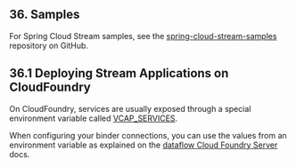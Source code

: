 ## 36. Samples

For Spring Cloud Stream samples, see the [spring-cloud-stream-samples](https://github.com/spring-cloud/spring-cloud-stream-samples) repository on GitHub.

## 36.1 Deploying Stream Applications on CloudFoundry

On CloudFoundry, services are usually exposed through a special environment variable called [VCAP_SERVICES](https://docs.cloudfoundry.org/devguide/deploy-apps/environment-variable.html#VCAP-SERVICES).

When configuring your binder connections, you can use the values from an environment variable as explained on the [dataflow Cloud Foundry Server](https://docs.spring.io/spring-cloud-dataflow-server-cloudfoundry/docs/current-SNAPSHOT/reference/htmlsingle/#getting-started-ups) docs.

